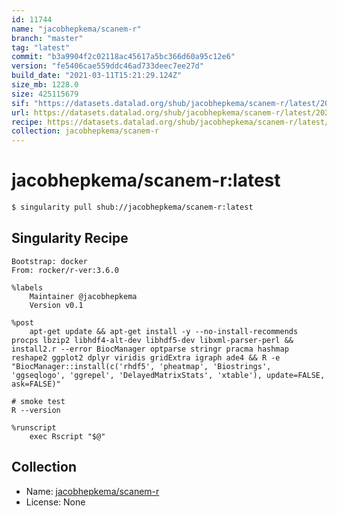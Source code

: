 ```yaml
---
id: 11744
name: "jacobhepkema/scanem-r"
branch: "master"
tag: "latest"
commit: "b3a9904f2c02118ac45617a5bc366d60a95c12e6"
version: "fe5406cae559ddc46ad733deec7ee27d"
build_date: "2021-03-11T15:21:29.124Z"
size_mb: 1228.0
size: 425115679
sif: "https://datasets.datalad.org/shub/jacobhepkema/scanem-r/latest/2021-03-11-b3a9904f-fe5406ca/fe5406cae559ddc46ad733deec7ee27d.sif"
url: https://datasets.datalad.org/shub/jacobhepkema/scanem-r/latest/2021-03-11-b3a9904f-fe5406ca/
recipe: https://datasets.datalad.org/shub/jacobhepkema/scanem-r/latest/2021-03-11-b3a9904f-fe5406ca/Singularity
collection: jacobhepkema/scanem-r
---
```


# jacobhepkema/scanem-r:latest

```bash
$ singularity pull shub://jacobhepkema/scanem-r:latest
```

## Singularity Recipe

```singularity
Bootstrap: docker
From: rocker/r-ver:3.6.0

%labels
    Maintainer @jacobhepkema
    Version v0.1
  
%post
    apt-get update && apt-get install -y --no-install-recommends procps lbzip2 libhdf4-alt-dev libhdf5-dev libxml-parser-perl && install2.r --error BiocManager optparse stringr pracma hashmap reshape2 ggplot2 dplyr viridis gridExtra igraph ade4 && R -e "BiocManager::install(c('rhdf5', 'pheatmap', 'Biostrings', 'ggseqlogo', 'ggrepel', 'DelayedMatrixStats', 'xtable'), update=FALSE, ask=FALSE)"

# smoke test
R --version

%runscript
    exec Rscript "$@"
```

## Collection

 - Name: [jacobhepkema/scanem-r](https://github.com/jacobhepkema/scanem-r)
 - License: None

